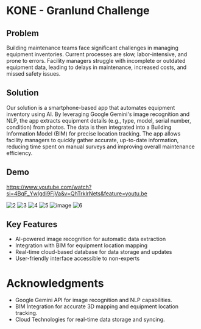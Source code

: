 # KONE - Granlund Challenge


## Problem
Building maintenance teams face significant challenges in managing equipment inventories. Current processes are slow, labor-intensive, and prone to errors. Facility managers struggle with incomplete or outdated equipment data, leading to delays in maintenance, increased costs, and missed safety issues.

## Solution
Our solution is a smartphone-based app that automates equipment inventory using AI. By leveraging Google Gemini's image recognition and NLP, the app extracts equipment details (e.g., type, model, serial number, condition) from photos. The data is then integrated into a Building Information Model (BIM) for precise location tracking. The app allows facility managers to quickly gather accurate, up-to-date information, reducing time spent on manual surveys and improving overall maintenance efficiency.

## Demo

[https://www.youtube.com/watch?si=4BqF_YwIgdi9FjVa&v=QhTrklrNets&feature=youtu.be
](https://www.youtube.com/watch?v=QhTrklrNets)

![2](https://github.com/user-attachments/assets/501026ff-7c85-4338-908e-25f667224cb9)
![3](https://github.com/user-attachments/assets/47aeade8-8243-4db3-aee9-d00296e4c39b)
![4](https://github.com/user-attachments/assets/79bd8ed2-4aeb-44ed-8f35-85a0bb2515d3)
![5](https://github.com/user-attachments/assets/6ea28aaf-eebf-47c7-847f-2ddd8f9511b3)
![image](https://github.com/user-attachments/assets/e94bbbcc-1157-4a6f-bcfb-564573bd55f1)
![6](https://github.com/user-attachments/assets/f46530d7-b71d-4272-b452-1599989e4ab1)


## Key Features
- AI-powered image recognition for automatic data extraction
- Integration with BIM for equipment location mapping
- Real-time cloud-based database for data storage and updates
- User-friendly interface accessible to non-experts

# Acknowledgments
- Google Gemini API for image recognition and NLP capabilities.
- BIM Integration for accurate 3D mapping and equipment location tracking.
- Cloud Technologies for real-time data storage and syncing.

